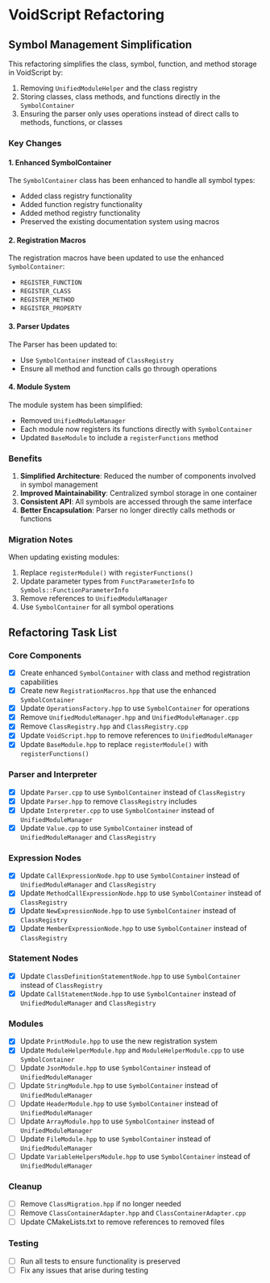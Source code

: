 # VoidScript Refactoring

## Symbol Management Simplification

This refactoring simplifies the class, symbol, function, and method storage in VoidScript by:

1. Removing `UnifiedModuleHelper` and the class registry
2. Storing classes, class methods, and functions directly in the `SymbolContainer`
3. Ensuring the parser only uses operations instead of direct calls to methods, functions, or classes

### Key Changes

#### 1. Enhanced SymbolContainer

The `SymbolContainer` class has been enhanced to handle all symbol types:
- Added class registry functionality
- Added function registry functionality
- Added method registry functionality
- Preserved the existing documentation system using macros

#### 2. Registration Macros

The registration macros have been updated to use the enhanced `SymbolContainer`:
- `REGISTER_FUNCTION`
- `REGISTER_CLASS`
- `REGISTER_METHOD`
- `REGISTER_PROPERTY`

#### 3. Parser Updates

The Parser has been updated to:
- Use `SymbolContainer` instead of `ClassRegistry`
- Ensure all method and function calls go through operations

#### 4. Module System

The module system has been simplified:
- Removed `UnifiedModuleManager`
- Each module now registers its functions directly with `SymbolContainer`
- Updated `BaseModule` to include a `registerFunctions` method

### Benefits

1. **Simplified Architecture**: Reduced the number of components involved in symbol management
2. **Improved Maintainability**: Centralized symbol storage in one container
3. **Consistent API**: All symbols are accessed through the same interface
4. **Better Encapsulation**: Parser no longer directly calls methods or functions

### Migration Notes

When updating existing modules:
1. Replace `registerModule()` with `registerFunctions()`
2. Update parameter types from `FunctParameterInfo` to `Symbols::FunctionParameterInfo`
3. Remove references to `UnifiedModuleManager`
4. Use `SymbolContainer` for all symbol operations

## Refactoring Task List

### Core Components
- [x] Create enhanced `SymbolContainer` with class and method registration capabilities
- [x] Create new `RegistrationMacros.hpp` that use the enhanced `SymbolContainer`
- [x] Update `OperationsFactory.hpp` to use `SymbolContainer` for operations
- [x] Remove `UnifiedModuleManager.hpp` and `UnifiedModuleManager.cpp`
- [x] Remove `ClassRegistry.hpp` and `ClassRegistry.cpp`
- [x] Update `VoidScript.hpp` to remove references to `UnifiedModuleManager`
- [x] Update `BaseModule.hpp` to replace `registerModule()` with `registerFunctions()`

### Parser and Interpreter
- [x] Update `Parser.cpp` to use `SymbolContainer` instead of `ClassRegistry`
- [x] Update `Parser.hpp` to remove `ClassRegistry` includes
- [x] Update `Interpreter.cpp` to use `SymbolContainer` instead of `UnifiedModuleManager`
- [x] Update `Value.cpp` to use `SymbolContainer` instead of `UnifiedModuleManager` and `ClassRegistry`

### Expression Nodes
- [x] Update `CallExpressionNode.hpp` to use `SymbolContainer` instead of `UnifiedModuleManager` and `ClassRegistry`
- [x] Update `MethodCallExpressionNode.hpp` to use `SymbolContainer` instead of `ClassRegistry`
- [x] Update `NewExpressionNode.hpp` to use `SymbolContainer` instead of `ClassRegistry`
- [x] Update `MemberExpressionNode.hpp` to use `SymbolContainer` instead of `ClassRegistry`

### Statement Nodes
- [x] Update `ClassDefinitionStatementNode.hpp` to use `SymbolContainer` instead of `ClassRegistry`
- [x] Update `CallStatementNode.hpp` to use `SymbolContainer` instead of `UnifiedModuleManager` and `ClassRegistry`

### Modules
- [x] Update `PrintModule.hpp` to use the new registration system
- [x] Update `ModuleHelperModule.hpp` and `ModuleHelperModule.cpp` to use `SymbolContainer`
- [ ] Update `JsonModule.hpp` to use `SymbolContainer` instead of `UnifiedModuleManager`
- [ ] Update `StringModule.hpp` to use `SymbolContainer` instead of `UnifiedModuleManager`
- [ ] Update `HeaderModule.hpp` to use `SymbolContainer` instead of `UnifiedModuleManager`
- [ ] Update `ArrayModule.hpp` to use `SymbolContainer` instead of `UnifiedModuleManager`
- [ ] Update `FileModule.hpp` to use `SymbolContainer` instead of `UnifiedModuleManager`
- [ ] Update `VariableHelpersModule.hpp` to use `SymbolContainer` instead of `UnifiedModuleManager`

### Cleanup
- [ ] Remove `ClassMigration.hpp` if no longer needed
- [ ] Remove `ClassContainerAdapter.hpp` and `ClassContainerAdapter.cpp`
- [ ] Update CMakeLists.txt to remove references to removed files

### Testing
- [ ] Run all tests to ensure functionality is preserved
- [ ] Fix any issues that arise during testing